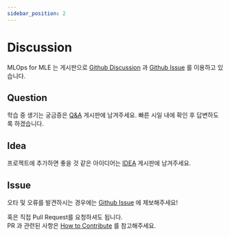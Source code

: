 ```yaml
---
sidebar_position: 2
---
```


# Discussion

MLOps for MLE 는 게시판으로 [Github Discussion](https://github.com/mlops-for-mle/tutorial/discussions) 과 [Github Issue](https://github.com/mlops-for-mle/tutorial/issues) 를 이용하고 있습니다.

## Question
학습 중 생기는 궁금증은 [Q&A](https://github.com/mlops-for-mle/tutorial/discussions/categories/q-a) 게시판에 남겨주세요.
빠른 시일 내에 확인 후 답변하도록 하겠습니다.

## Idea
프로젝트에 추가하면 좋을 것 같은 아이디어는 [IDEA](https://github.com/mlops-for-mle/tutorial/discussions/categories/ideas) 게시판에 남겨주세요.

## Issue
오타 및 오류를 발견하시는 경우에는 [Github Issue](https://github.com/mlops-for-mle/tutorial/issues) 에 제보해주세요!

혹은 직접 Pull Request를 요청하셔도 됩니다.  
PR 과 관련된 사항은 [How to Contribute](/community/how-to-contribute.md) 를 참고해주세요.
